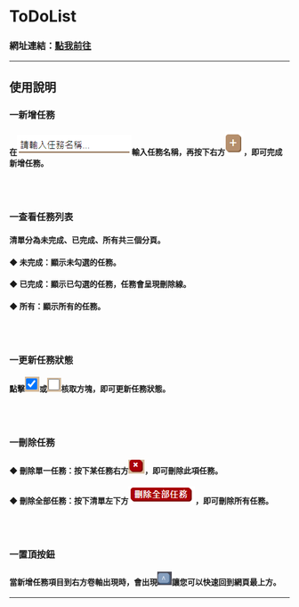 # ToDoList
### 網址連結：[點我前往](https://cyut107.github.io/)

<hr>

## 使用說明
### 一新增任務
#### 在!["請輸入任務名稱..."輸入框](https://github.com/Yilongasus/ToDoList/blob/master/instruction/textInput.PNG)輸入任務名稱，再按下右方![+咖啡色按鈕](https://github.com/Yilongasus/ToDoList/blob/master/instruction/add.PNG)，即可完成新增任務。<br><br><br><br>    
### 一查看任務列表 
#### 清單分為未完成、已完成、所有共三個分頁。
#### ◆ 未完成：顯示未勾選的任務。
#### ◆ 已完成：顯示已勾選的任務，任務會呈現刪除線。
#### ◆ 所有：顯示所有的任務。<br><br><br><br>    
### 一更新任務狀態
#### 點擊![勾選](https://github.com/Yilongasus/ToDoList/blob/master/instruction/yes.PNG)或![取消勾選](https://github.com/Yilongasus/ToDoList/blob/master/instruction/no.PNG)核取方塊，即可更新任務狀態。<br><br><br><br>   
### 一刪除任務
#### ◆ 刪除單一任務：按下某任務右方![X紅色按鈕](https://github.com/Yilongasus/ToDoList/blob/master/instruction/delete.PNG)，即可刪除此項任務。
#### ◆ 刪除全部任務：按下清單左下方!["刪除全部任務"紅色按鈕](https://github.com/Yilongasus/ToDoList/blob/master/instruction/deleteAll.PNG)，即可刪除所有任務。<br><br><br><br>
### 一置頂按鈕
#### 當新增任務項目到右方卷軸出現時，會出現![置頂按鈕](https://github.com/Yilongasus/ToDoList/blob/master/instruction/topBtn.PNG)讓您可以快速回到網頁最上方。

<hr>
